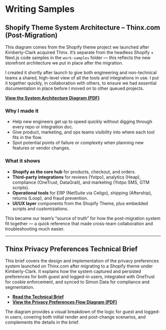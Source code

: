 # Writing Samples

## Shopify Theme System Architecture – Thinx.com (Post-Migration)

This diagram comes from the Shopify theme project we launched after Kimberly-Clark acquired Thinx.
It’s separate from the headless Shopify + Next.js code samples in the `work-samples` folder — this reflects the new storefront architecture we put in place after the migration.

I created it shortly after launch to give both engineering and non-technical teams a shared, high-level view of all the tools and integrations in use. I put it together quickly, in collaboration with others, to ensure we had essential documentation in place before I moved on to other queued projects.

**[View the System Architecture Diagram (PDF)](https://github.com/ksantiago/materials-exercise/blob/main/writing-samples/THINX-Shopify-system-architecture.pdf)**

### Why I made it

* Help new engineers get up to speed quickly without digging through every repo or integration doc.
* Give product, marketing, and ops teams visibility into where each tool fits in the flow.
* Spot potential points of failure or complexity when planning new features or vendor changes.

### What it shows

* **Shopify as the core hub** for products, checkout, and orders.
* **Third-party integrations** for reviews (Yotpo), analytics (Heap), compliance (OneTrust, DataGrail), and marketing (Yotpo SMS, GTM scripts).
* **Operational tools** for ERP (NetSuite via Celigo), shipping (Aftership), returns (Loop), and fraud prevention.
* **UI/UX layer** components from the Shopify Theme, plus embedded scripts and customizations.

This became our team’s “source of truth” for how the post-migration system fit together — a quick reference that made cross-team collaboration and troubleshooting much easier.

---

## Thinx Privacy Preferences Technical Brief

This brief covers the design and implementation of the privacy preferences system launched on Thinx.com after migrating to a Shopify theme under Kimberly-Clark. It explains how the system captured and persisted preferences for both guest and logged-in users, integrated with OneTrust for cookie enforcement, and synced to Simon Data for compliance and segmentation.

* [**Read the Technical Brief**](https://github.com/ksantiago/materials-exercise/blob/main/writing-samples/privacy-preferences-technical-brief.md)
* [**View the Privacy Preferences Flow Diagram (PDF)**](https://github.com/ksantiago/materials-exercise/blob/main/writing-samples/thinx-privacy-preference-diagram.pdf)

The diagram provides a visual breakdown of the logic for guest and logged-in users, covering both initial render and post-change scenarios, and complements the details in the brief.
